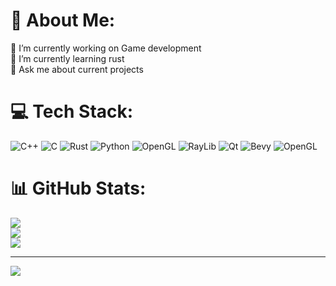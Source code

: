 # 💫 About Me:
🔭 I’m currently working on Game development<br>🌱 I’m currently learning rust<br>💬 Ask me about current projects


# 💻 Tech Stack:
![C++](https://img.shields.io/badge/c++-%2300599C.svg?style=for-the-badge&logo=c%2B%2B&logoColor=white) ![C](https://img.shields.io/badge/c-%2300599C.svg?style=for-the-badge&logo=c&logoColor=white) ![Rust](https://img.shields.io/badge/rust-%23000000.svg?style=for-the-badge&logo=rust&logoColor=white) ![Python](https://img.shields.io/badge/python-3670A0?style=for-the-badge&logo=python&logoColor=ffdd54) ![OpenGL](https://img.shields.io/badge/OpenGL-%23FFFFFF.svg?style=for-the-badge&logo=opengl) ![RayLib](https://img.shields.io/badge/RAYLIB-FFFFFF?style=for-the-badge&logo=raylib&logoColor=black) ![Qt](https://img.shields.io/badge/Qt-%23217346.svg?style=for-the-badge&logo=Qt&logoColor=white) ![Bevy](https://img.shields.io/badge/bevy-%23232326.svg?style=for-the-badge&logo=bevy&logoColor=white) ![OpenGL](https://img.shields.io/badge/OpenGL-white?logo=OpenGL&style=for-the-badge)
# 📊 GitHub Stats:
![](https://github-readme-stats.vercel.app/api?username=Ris34587&theme=dark&hide_border=false&include_all_commits=false&count_private=false)<br/>
![](https://nirzak-streak-stats.vercel.app/?user=Ris34587&theme=dark&hide_border=false)<br/>
![](https://github-readme-stats.vercel.app/api/top-langs/?username=Ris34587&theme=dark&hide_border=false&include_all_commits=false&count_private=false&layout=compact)

---
[![](https://visitcount.itsvg.in/api?id=Ris34587&icon=0&color=0)](https://visitcount.itsvg.in)

<!-- Proudly created with GPRM ( https://gprm.itsvg.in ) -->
<!---
Ris34587/Ris34587 is a ✨ special ✨ repository because its `README.md` (this file) appears on your GitHub profile.
You can click the Preview link to take a look at your changes.
--->
